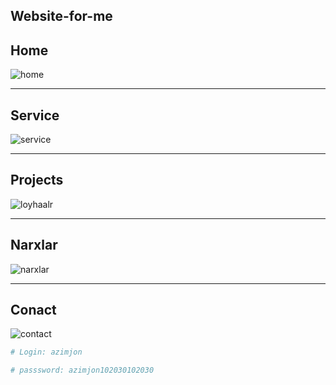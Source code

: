 ## Website-for-me

## Home 
![home](https://user-images.githubusercontent.com/76002783/137287650-9796d60f-52e5-4f42-9821-e7699fc08216.PNG)
___

## Service 
![service](https://user-images.githubusercontent.com/76002783/137287661-d9379d3a-083b-4f1d-a17d-d2678ae55f06.PNG)
___


## Projects
![loyhaalr](https://user-images.githubusercontent.com/76002783/137287655-1c0127fc-df2a-4de2-b10d-ab4064341357.PNG)
___


## Narxlar
![narxlar](https://user-images.githubusercontent.com/76002783/137287659-e886deda-92ee-4f81-8351-4b1437aec968.PNG)

___


## Conact 
![contact](https://user-images.githubusercontent.com/76002783/137287642-988de688-00d6-4dd7-b305-87de2d07b6e7.PNG)

```bash
# Login: azimjon

# passsword: azimjon102030102030

```